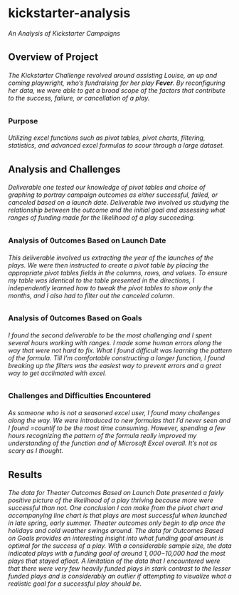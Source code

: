 # kickstarter-analysis
###### An Analysis of Kickstarter Campaigns
## Overview of Project
###### The Kickstarter Challenge revolved around assisting Louise, an up and coming playwright, who’s fundraising for her play **Fever**. By reconfiguring her data, we were able to get a broad scope of the factors that contribute to the success, failure, or cancellation of a play.
### Purpose
###### Utilizing excel functions such as pivot tables, pivot charts, filtering, statistics, and advanced excel formulas to scour through a large dataset.
## Analysis and Challenges
###### Deliverable one tested our knowledge of pivot tables and choice of graphing to portray campaign outcomes as either successful, failed, or canceled based on a launch date. Deliverable two involved us studying the relationship between the outcome and the initial goal and assessing what ranges of funding made for the likelihood of a play succeeding.
### Analysis of 0utcomes Based on Launch Date
###### This deliverable involved us extracting the year of the launches of the plays. We were then instructed to create a pivot table by placing the appropriate pivot tables fields in the columns, rows, and values. To ensure my table was identical to the table presented in the directions, I independently learned how to tweak the pivot tables to show only the months, and I also had to filter out the canceled column.
### Analysis of 0utcomes Based on Goals
###### I found the second deliverable to be the most challenging and I spent several hours working with ranges. I made some human errors along the way that were not hard to fix. What I found difficult was learning the pattern of the formula. Till I’m comfortable constructing a longer function, I found breaking up the filters was the easiest way to prevent errors and a great way to get acclimated with excel.
### Challenges and Difficulties Encountered
###### As someone who is not a seasoned excel user, I found many challenges along the way. We were introduced to new formulas that I’d never seen and I found =countif to be the most time consuming. However, spending a few hours recognizing the pattern of the formula really improved my understanding of the function and of Microsoft Excel overall. It’s not as scary as I thought.
## Results
###### The data for Theater Outcomes Based on Launch Date presented a fairly positive picture of the likelihood of a play thriving because more were successful than not. One conclusion I can make from the pivot chart and accompanying line chart is that plays are most successful when launched in late spring, early summer. Theater outcomes only begin to dip once the holidays and cold weather swings around. The data for Outcomes Based on Goals provides an interesting insight into what funding goal amount is optimal for the success of a play. With a considerable sample size, the data indicated plays with a funding goal of around $1,000-$10,000 had the most plays that stayed afloat. A limitation of the data that I encountered were that there were very few heavily funded plays in stark contrast to the lesser funded plays and is considerably an outlier if attempting to visualize what a realistic goal for a successful play should be.

